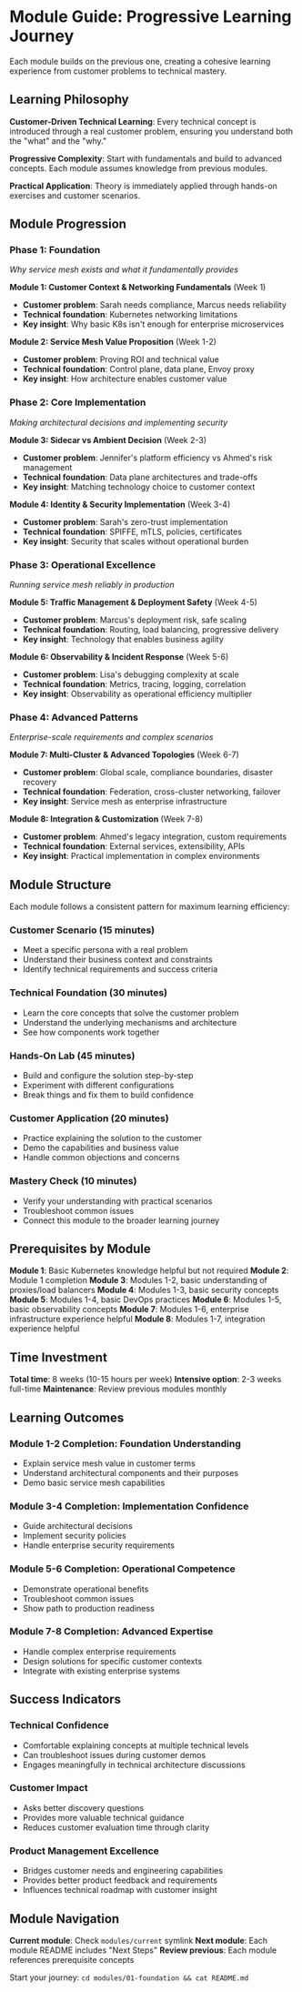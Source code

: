 # Module Guide: Progressive Learning Journey

Each module builds on the previous one, creating a cohesive learning experience from customer problems to technical mastery.

## Learning Philosophy

**Customer-Driven Technical Learning**: Every technical concept is introduced through a real customer problem, ensuring you understand both the "what" and the "why."

**Progressive Complexity**: Start with fundamentals and build to advanced concepts. Each module assumes knowledge from previous modules.

**Practical Application**: Theory is immediately applied through hands-on exercises and customer scenarios.

## Module Progression

### **Phase 1: Foundation** 
*Why service mesh exists and what it fundamentally provides*

**Module 1: Customer Context & Networking Fundamentals** (Week 1)
- **Customer problem**: Sarah needs compliance, Marcus needs reliability
- **Technical foundation**: Kubernetes networking limitations
- **Key insight**: Why basic K8s isn't enough for enterprise microservices

**Module 2: Service Mesh Value Proposition** (Week 1-2)
- **Customer problem**: Proving ROI and technical value
- **Technical foundation**: Control plane, data plane, Envoy proxy
- **Key insight**: How architecture enables customer value

### **Phase 2: Core Implementation**
*Making architectural decisions and implementing security*

**Module 3: Sidecar vs Ambient Decision** (Week 2-3)
- **Customer problem**: Jennifer's platform efficiency vs Ahmed's risk management
- **Technical foundation**: Data plane architectures and trade-offs
- **Key insight**: Matching technology choice to customer context

**Module 4: Identity & Security Implementation** (Week 3-4)
- **Customer problem**: Sarah's zero-trust implementation
- **Technical foundation**: SPIFFE, mTLS, policies, certificates
- **Key insight**: Security that scales without operational burden

### **Phase 3: Operational Excellence**
*Running service mesh reliably in production*

**Module 5: Traffic Management & Deployment Safety** (Week 4-5)
- **Customer problem**: Marcus's deployment risk, safe scaling
- **Technical foundation**: Routing, load balancing, progressive delivery
- **Key insight**: Technology that enables business agility

**Module 6: Observability & Incident Response** (Week 5-6)
- **Customer problem**: Lisa's debugging complexity at scale
- **Technical foundation**: Metrics, tracing, logging, correlation
- **Key insight**: Observability as operational efficiency multiplier

### **Phase 4: Advanced Patterns**
*Enterprise-scale requirements and complex scenarios*

**Module 7: Multi-Cluster & Advanced Topologies** (Week 6-7)
- **Customer problem**: Global scale, compliance boundaries, disaster recovery
- **Technical foundation**: Federation, cross-cluster networking, failover
- **Key insight**: Service mesh as enterprise infrastructure

**Module 8: Integration & Customization** (Week 7-8)
- **Customer problem**: Ahmed's legacy integration, custom requirements
- **Technical foundation**: External services, extensibility, APIs
- **Key insight**: Practical implementation in complex environments

## Module Structure

Each module follows a consistent pattern for maximum learning efficiency:

### **Customer Scenario** (15 minutes)
- Meet a specific persona with a real problem
- Understand their business context and constraints
- Identify technical requirements and success criteria

### **Technical Foundation** (30 minutes)
- Learn the core concepts that solve the customer problem
- Understand the underlying mechanisms and architecture
- See how components work together

### **Hands-On Lab** (45 minutes)
- Build and configure the solution step-by-step
- Experiment with different configurations
- Break things and fix them to build confidence

### **Customer Application** (20 minutes)
- Practice explaining the solution to the customer
- Demo the capabilities and business value
- Handle common objections and concerns

### **Mastery Check** (10 minutes)
- Verify your understanding with practical scenarios
- Troubleshoot common issues
- Connect this module to the broader learning journey

## Prerequisites by Module

**Module 1**: Basic Kubernetes knowledge helpful but not required
**Module 2**: Module 1 completion
**Module 3**: Modules 1-2, basic understanding of proxies/load balancers
**Module 4**: Modules 1-3, basic security concepts
**Module 5**: Modules 1-4, basic DevOps practices
**Module 6**: Modules 1-5, basic observability concepts
**Module 7**: Modules 1-6, enterprise infrastructure experience helpful
**Module 8**: Modules 1-7, integration experience helpful

## Time Investment

**Total time**: 8 weeks (10-15 hours per week)
**Intensive option**: 2-3 weeks full-time
**Maintenance**: Review previous modules monthly

## Learning Outcomes

### **Module 1-2 Completion**: Foundation Understanding
- Explain service mesh value in customer terms
- Understand architectural components and their purposes
- Demo basic service mesh capabilities

### **Module 3-4 Completion**: Implementation Confidence  
- Guide architectural decisions
- Implement security policies
- Handle enterprise security requirements

### **Module 5-6 Completion**: Operational Competence
- Demonstrate operational benefits
- Troubleshoot common issues
- Show path to production readiness

### **Module 7-8 Completion**: Advanced Expertise
- Handle complex enterprise requirements
- Design solutions for specific customer contexts
- Integrate with existing enterprise systems

## Success Indicators

### **Technical Confidence**
- Comfortable explaining concepts at multiple technical levels
- Can troubleshoot issues during customer demos
- Engages meaningfully in technical architecture discussions

### **Customer Impact**
- Asks better discovery questions
- Provides more valuable technical guidance
- Reduces customer evaluation time through clarity

### **Product Management Excellence**
- Bridges customer needs and engineering capabilities
- Provides better product feedback and requirements
- Influences technical roadmap with customer insight

## Module Navigation

**Current module**: Check `modules/current` symlink
**Next module**: Each module README includes "Next Steps"
**Review previous**: Each module references prerequisite concepts

Start your journey: `cd modules/01-foundation && cat README.md`
